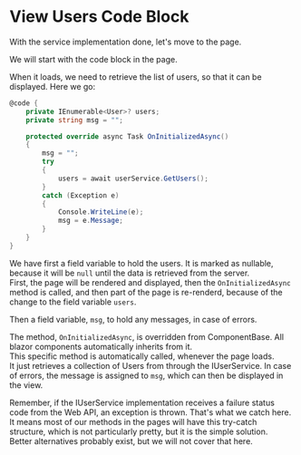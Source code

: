 # View Users Code Block
With the service implementation done, let's move to the page.

We will start with the code block in the page.

When it loads, we need to retrieve the list of users, so that it can be displayed. Here we go:

```csharp
@code {
    private IEnumerable<User>? users;
    private string msg = "";

    protected override async Task OnInitializedAsync()
    {
        msg = "";
        try
        {
            users = await userService.GetUsers();
        }
        catch (Exception e)
        {
            Console.WriteLine(e);
            msg = e.Message;
        }
    }
}
```

We have first a field variable to hold the users. It is marked as nullable, because it will be `null` until the data is retrieved from the server.\
First, the page will be rendered and displayed, then the `OnInitializedAsync` method is called, and then part of the page is re-renderd, because of the change to the field variable `users`.

Then a field variable, `msg`, to hold any messages, in case of errors.

The method, `OnInitializedAsync`, is overridden from ComponentBase. All blazor components automatically inherits from it.\
This specific method is automatically called, whenever the page loads.\
It just retrieves a collection of Users from through the IUserService. In case of errors, the message is assigned to `msg`, which can then be displayed in the view.

Remember, if the IUserService implementation receives a failure status code from the Web API, an exception is thrown. That's what we catch here.\
It means most of our methods in the pages will have this try-catch structure, which is not particularly pretty, but it is the simple solution.\
Better alternatives probably exist, but we will not cover that here.